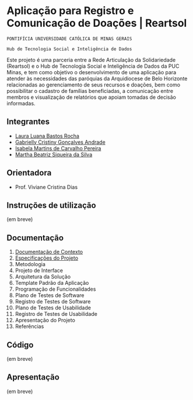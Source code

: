 # Aplicação para Registro e Comunicação de Doações | Reartsol

`PONTIFÍCIA UNIVERSIDADE CATÓLICA DE MINAS GERAIS`

`Hub de Tecnologia Social e Inteligência de Dados`

Este projeto é uma parceria entre a Rede Articulação da Solidariedade (Reartsol) e o Hub de Tecnologia Social e Inteligência de Dados da PUC Minas, e tem como objetivo o desenvolvimento de uma aplicação para atender às necessidades das paróquias da Arquidiocese de Belo Horizonte relacionadas ao gerenciamento de seus recursos e doações, bem como possibilitar o cadastro de famílias beneficiadas, a comunicação entre membros e visualização de relatórios que apoiam tomadas de decisão informadas.

## Integrantes

* [Laura Luana Bastos Rocha](https://github.com/lauraluana1)
* [Gabrielly Cristiny Gonçalves Andrade](https://github.com/gabsandrade)
* [Isabela Martins de Carvalho Pereira](https://github.com/isabelamartinez)
* [Martha Beatriz Siqueira da Silva](https://github.com/marthabea)


## Orientadora

* Prof. Viviane Cristina Dias

## Instruções de utilização

(em breve)

## Documentação

1. [Documentação de Contexto](https://github.com/isabelamartinez/app-veaspam/blob/main/docs/01_Documentacao_de_Contexto.md)
2. [Especificações do Projeto](https://github.com/isabelamartinez/app-veaspam/blob/main/docs/02_Especificacoes_do_Projeto.md)
3. Metodologia
4. Projeto de Interface
5. Arquitetura da Solução
6. Template Padrão da Aplicação
7. Programação de Funcionalidades
8. Plano de Testes de Software
9. Registro de Testes de Software
10. Plano de Testes de Usabilidade
11. Registro de Testes de Usabilidade
12. Apresentação do Projeto
13. Referências

## Código

(em breve)

## Apresentação

(em breve)
